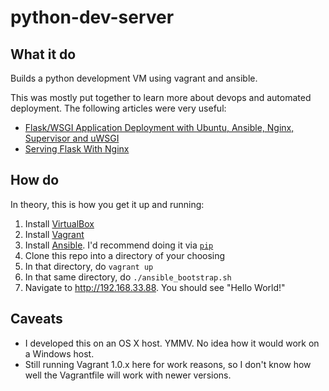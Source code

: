 # python-dev-server

## What it do

Builds a python development VM using vagrant and ansible.

This was mostly put together to learn more about devops and automated deployment. The following articles were very useful:

- [Flask/WSGI Application Deployment with Ubuntu, Ansible, Nginx, Supervisor and uWSGI](http://mattupstate.com/python/devops/2012/08/07/flask-wsgi-application-deployment-with-ubuntu-ansible-nginx-supervisor-and-uwsgi.html)
- [Serving Flask With Nginx](http://vladikk.com/2013/09/12/serving-flask-with-nginx-on-ubuntu/)

## How do

In theory, this is how you get it up and running:

1. Install [VirtualBox](https://www.virtualbox.org/wiki/Downloads)
2. Install [Vagrant](http://www.vagrantup.com)
3. Install [Ansible](http://ansibleworks.com/docs/gettingstarted.html). I'd recommend doing it via [`pip`](http://www.pip-installer.org/en/latest/installing.html)
4. Clone this repo into a directory of your choosing
5. In that directory, do `vagrant up`
6. In that same directory, do `./ansible_bootstrap.sh`
7. Navigate to <http://192.168.33.88>. You should see "Hello World!"

## Caveats

- I developed this on an OS X host. YMMV. No idea how it would work on a Windows host.
- Still running Vagrant 1.0.x here for work reasons, so I don't know how well the Vagrantfile will work with newer versions.